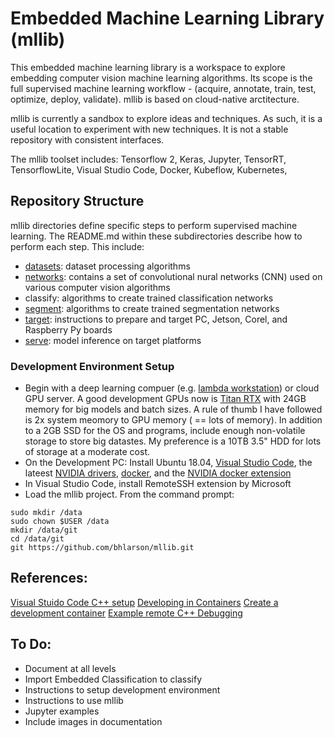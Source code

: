 # Embedded Machine Learning Library (mllib)

<p> This embedded machine learning library is a workspace to explore embedding computer vision 
machine learning algorithms.  Its scope is the full supervised machine learning workflow - 
(acquire, annotate, train, test, optimize, deploy, validate).  mllib is
based on cloud-native arctitecture.  

<p>mllib is currently a sandbox to explore ideas and techniques.  As such, it is a useful location 
to experiment with new techniques.  It is not a stable repository with consistent interfaces.

<p>The mllib toolset includes:  Tensorflow 2, Keras, Jupyter, TensorRT, TensorflowLite, Visual Studio Code, Docker, Kubeflow, Kubernetes,  

## Repository Structure
mllib directories define specific steps to perform supervised machine learning.  The README.md within these subdirectories describe how to perform each step.  This include:
- [datasets](./datasets/README.md): dataset processing algorithms
- [networks](./networks/README.md): contains a set of convolutional nural networks (CNN) used on various computer vision algorithms
- classify: algorithms to create trained classification networks
- [segment](./segment/README.md): algorithms to create trained segmentation networks
- [target](./target/README.md): instructions to prepare and target PC, Jetson, Corel, and Raspberry Py boards
- [serve](./serve/README.md): model inference on target platforms

### Development Environment Setup
- Begin with a deep learning compuer (e.g. [lambda workstation](https://lambdalabs.com/)) or cloud GPU server.  A good development GPUs now is [Titan RTX](https://www.nvidia.com/en-us/deep-learning-ai/products/titan-rtx/) with 24GB memory for big models and batch sizes.  A rule of thumb I have followed is 2x system meomory to GPU memory ( == lots of memory).  In addition to a 2GB SSD for the OS and programs, include enough non-volatile storage to store big datastes.  My preference is a 10TB 3.5" HDD for lots of storage at a moderate cost.
- On the Development PC: Install Ubuntu 18.04, [Visual Studio Code](https://code.visualstudio.com/), the lateest [NVIDIA drivers](https://developer.nvidia.com/cuda-downloads?target_os=Linux&target_arch=x86_64&target_distro=Ubuntu&target_version=1804&target_type=deblocal), [docker](https://www.docker.com/products/docker-desktop), and the [NVIDIA docker extension](https://github.com/NVIDIA/nvidia-docker )
- In Visual Studio Code, install RemoteSSH extension by Microsoft
- Load the mllib project.  From the command prompt:
```console
sudo mkdir /data
sudo chown $USER /data
mkdir /data/git
cd /data/git
git https://github.com/bhlarson/mllib.git
```

## References:
[Visual Stuido Code C++ setup](https://code.visualstudio.com/docs/cpp/config-linux)
[Developing in Containers](https://code.visualstudio.com/docs/remote/containers)
[Create a development container](https://code.visualstudio.com/docs/remote/create-dev-container)
[Example remote C++ Debugging](https://github.com/tttapa/VSCode-Docker-Cpp)

## To Do:
- Document at all levels
- Import Embedded Classification to classify
- Instructions to setup development environment
- Instructions to use mllib
- Jupyter examples
- Include images in documentation